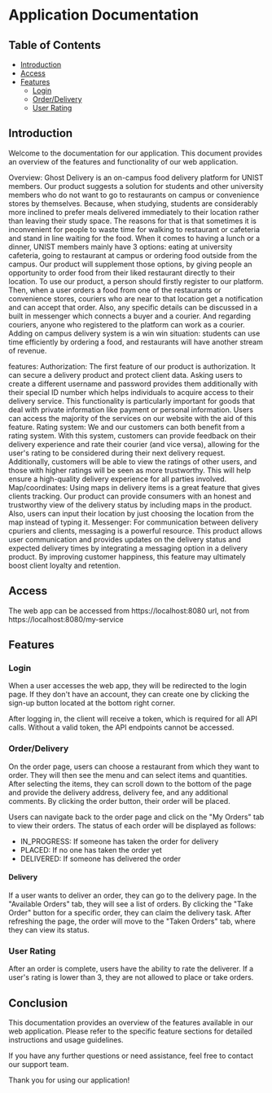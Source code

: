 # Application Documentation

## Table of Contents
- [Introduction](#introduction)
- [Access](#access)
- [Features](#features)
  - [Login](#login)
  - [Order/Delivery](#order-delivery)
  - [User Rating](#user-rating)

## Introduction
Welcome to the documentation for our application. This document provides an overview of the features and functionality of our web application.

Overview: Ghost Delivery is an on-campus food delivery platform for UNIST members. Our product suggests a solution for students and other university members who do not want to go to restaurants on campus or convenience stores by themselves. Because, when studying, students are considerably more inclined to prefer meals delivered immediately to their location rather than leaving their study space. The reasons for that is that sometimes it is inconvenient for people to waste time for walking to restaurant or cafeteria and stand in line waiting for the food.
When it comes to having a lunch or a dinner, UNIST members mainly have 3 options: eating at university cafeteria, going to restaurant at campus or ordering food outside from the campus. Our product will supplement those options, by giving people an opportunity to order food from their liked restaurant directly to their location. 
To use our product, a person should firstly register to our platform. Then, when a user orders a food from one of the restaurants or convenience stores, couriers who are near to that location get a notification and can accept that order. Also, any specific details can be discussed in a built in messenger which connects a buyer and a courier. And regarding couriers, anyone who registered to the platform can work as a courier. Adding on campus delivery system is a win win situation: students can use time efficiently by ordering a food, and restaurants will have another stream of revenue.

features:
Authorization: The first feature of our product is authorization. It can secure a delivery product and protect client data. Asking users to create a different username and password provides them additionally with their special ID number which helps individuals to acquire access to their delivery service. This functionality is particularly important for goods that deal with private information like payment or personal information. Users can access the majority of the services on our website with the aid of this feature.
Rating system: We and our customers can both benefit from a rating system. With this system, customers can provide feedback on their delivery experience and rate their courier (and vice versa), allowing for the user's rating to be considered during their next delivery request. Additionally, customers will be able to view the ratings of other users, and those with higher ratings will be seen as more trustworthy. This will help ensure a high-quality delivery experience for all parties involved. 
Map/coordinates: Using maps in delivery items is a great feature that gives clients tracking. Our product can provide consumers with an honest and trustworthy view of the delivery status by including maps in the product. Also, users can input their location by just choosing the location from the map instead of typing it. 
Messenger: For communication between delivery cpuriers and clients, messaging is a powerful resource. This product allows user communication and provides updates on the delivery status and expected delivery times by integrating a messaging option in a delivery product. By improving customer happiness, this feature may ultimately boost client loyalty and retention.

## Access
The web app can be accessed from https://localhost:8080 url, not from https://localhost:8080/my-service

## Features

### Login
When a user accesses the web app, they will be redirected to the login page. If they don't have an account, they can create one by clicking the sign-up button located at the bottom right corner.

After logging in, the client will receive a token, which is required for all API calls. Without a valid token, the API endpoints cannot be accessed.

### Order/Delivery
On the order page, users can choose a restaurant from which they want to order. They will then see the menu and can select items and quantities. After selecting the items, they can scroll down to the bottom of the page and provide the delivery address, delivery fee, and any additional comments. By clicking the order button, their order will be placed.

Users can navigate back to the order page and click on the "My Orders" tab to view their orders. The status of each order will be displayed as follows:
- IN_PROGRESS: If someone has taken the order for delivery
- PLACED: If no one has taken the order yet
- DELIVERED: If someone has delivered the order

#### Delivery
If a user wants to deliver an order, they can go to the delivery page. In the "Available Orders" tab, they will see a list of orders. By clicking the "Take Order" button for a specific order, they can claim the delivery task. After refreshing the page, the order will move to the "Taken Orders" tab, where they can view its status.

### User Rating
After an order is complete, users have the ability to rate the deliverer. If a user's rating is lower than 3, they are not allowed to place or take orders.

## Conclusion
This documentation provides an overview of the features available in our web application. Please refer to the specific feature sections for detailed instructions and usage guidelines.

If you have any further questions or need assistance, feel free to contact our support team.

Thank you for using our application!
